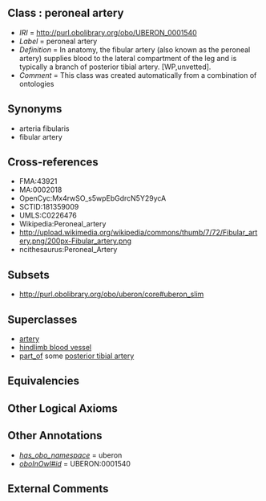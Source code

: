 
## Class : peroneal artery

 * *IRI* = http://purl.obolibrary.org/obo/UBERON_0001540
 * *Label* = peroneal artery
 * *Definition* = In anatomy, the fibular artery (also known as the peroneal artery) supplies blood to the lateral compartment of the leg and is typically a branch of posterior tibial artery. [WP,unvetted].
 * *Comment* = This class was created automatically from a combination of ontologies

## Synonyms

 * arteria fibularis
 * fibular artery

## Cross-references

 * FMA:43921
 * MA:0002018
 * OpenCyc:Mx4rwSO_s5wpEbGdrcN5Y29ycA
 * SCTID:181359009
 * UMLS:C0226476
 * Wikipedia:Peroneal_artery
 * http://upload.wikimedia.org/wikipedia/commons/thumb/7/72/Fibular_artery.png/200px-Fibular_artery.png
 * ncithesaurus:Peroneal_Artery

## Subsets

 * http://purl.obolibrary.org/obo/uberon/core#uberon_slim

## Superclasses

 * [artery](../../UBERON/37/UBERON_0001637.md)
 * [hindlimb blood vessel](../../UBERON/16/UBERON_0003516.md)
 * [part_of](../../BFO/50/BFO_0000050.md) some [posterior tibial artery](../../UBERON/38/UBERON_0001538.md)

## Equivalencies


## Other Logical Axioms


## Other Annotations

 * *[has_obo_namespace](../../ce/oboInOwl#hasOBONamespace.md)* = uberon
 * *[oboInOwl#id](../../id/oboInOwl#id.md)* = UBERON:0001540

## External Comments

